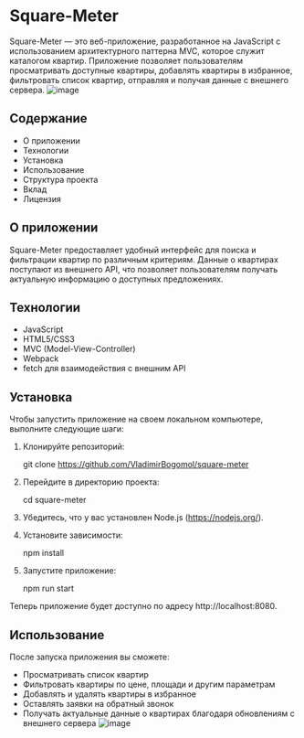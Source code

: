 # Square-Meter

Square-Meter — это веб-приложение, разработанное на JavaScript с использованием архитектурного паттерна MVC, которое служит каталогом квартир. Приложение позволяет пользователям просматривать доступные квартиры, добавлять квартиры в избранное, фильтровать список квартир, отправляя и получая данные с внешнего сервера.
![image](https://github.com/user-attachments/assets/178487a3-b7b8-4340-a3b1-f33adea93c22)


## Содержание

- О приложении
- Технологии
- Установка
- Использование
- Структура проекта
- Вклад
- Лицензия

## О приложении

Square-Meter предоставляет удобный интерфейс для поиска и фильтрации квартир по различным критериям. Данные о квартирах поступают из внешнего API, что позволяет пользователям получать актуальную информацию о доступных предложениях.

## Технологии

- JavaScript
- HTML5/CSS3
- MVC (Model-View-Controller)
- Webpack
- fetch для взаимодействия с внешним API

## Установка

Чтобы запустить приложение на своем локальном компьютере, выполните следующие шаги:

1. Клонируйте репозиторий:
   
   git clone https://github.com/VladimirBogomol/square-meter
   

2. Перейдите в директорию проекта:
   
   cd square-meter

3. Убедитесь, что у вас установлен Node.js (https://nodejs.org/).

4. Установите зависимости:
   
   npm install
   

5. Запустите приложение:
   
   npm run start
   

Теперь приложение будет доступно по адресу http://localhost:8080.

## Использование

После запуска приложения вы сможете:

- Просматривать список квартир
- Фильтровать квартиры по цене, площади и другим параметрам
- Добавлять и удалять квартиры в избранное
- Оставлять заявки на обратный звонок
- Получать актуальные данные о квартирах благодаря обновлениям с внешнего сервера
![image](https://github.com/user-attachments/assets/23c038dc-b906-4a98-bebc-7db84b449501)

